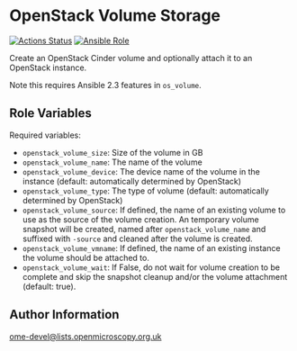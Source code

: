 OpenStack Volume Storage
========================

[![Actions Status](https://github.com/ome/ansible-role-openstack-volume-storage/workflows/Molecule/badge.svg)](https://github.com/ome/ansible-role-openstack-volume-storage/actions)
[![Ansible Role](https://img.shields.io/ansible/role/41992.svg)](https://galaxy.ansible.com/ome/openstack_volume_storage/)

Create an OpenStack Cinder volume and optionally attach it to an OpenStack
instance.

Note this requires Ansible 2.3 features in `os_volume`.


Role Variables
--------------

Required variables:

- `openstack_volume_size`: Size of the volume in GB
- `openstack_volume_name`: The name of the volume
- `openstack_volume_device`: The device name of the volume in the instance (default: automatically determined by OpenStack)
- `openstack_volume_type`: The type of volume (default: automatically determined by OpenStack)
- `openstack_volume_source`: If defined, the name of an existing volume to use as the source of the volume creation. An temporary volume snapshot will be created, named after `openstack_volume_name` and suffixed with `-source` and cleaned after the volume is created.
- `openstack_volume_vmname`: If defined, the name of an existing instance the volume should be attached to.
- `openstack_volume_wait`: If False, do not wait for volume creation to be
  complete and skip the snapshot cleanup and/or the volume attachment (default: true).

Author Information
------------------

ome-devel@lists.openmicroscopy.org.uk
